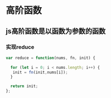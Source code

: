 # 高阶函数
## js高阶函数是以函数为参数的函数

### 实现reduce 


```js
var reduce = function(nums, fn, init) {
  
  for (let i = 0; i < nums.length; i++) {
   init = fn(init,nums[i]);
  }

  return init;
};
```